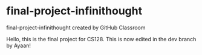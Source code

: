 # final-project-infinithought
final-project-infinithought created by GitHub Classroom

Hello, this is the final project for CS128.
This is now edited in the dev branch by Ayaan!
